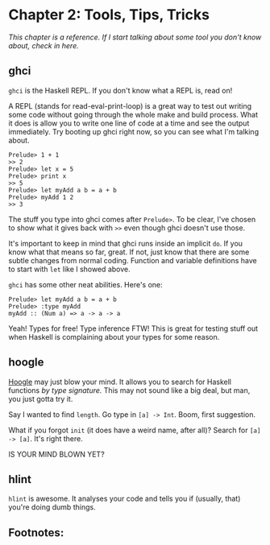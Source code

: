 # Chapter 2: Tools, Tips, Tricks

*This chapter is a reference. If I start talking about some tool you don't know about, check in here.*

## ghci

`ghci` is the Haskell REPL. If you don't know what a REPL is, read on!

A REPL (stands for read-eval-print-loop) is a great way to test out writing some code without going through the whole make and build process. What it does is allow you to write one line of code at a time and see the output immediately. Try booting up ghci right now, so you can see what I'm talking about.

    Prelude> 1 + 1
    >> 2
    Prelude> let x = 5
    Prelude> print x
    >> 5
    Prelude> let myAdd a b = a + b
    Prelude> myAdd 1 2
    >> 3

The stuff you type into ghci comes after `Prelude>`. To be clear, I've chosen to show what it gives back with `>>` even though ghci doesn't use those.

It's important to keep in mind that ghci runs inside an implicit `do`. If you know what that means so far, great. If not, just know that there are some subtle changes from normal coding. Function and variable definitions have to start with `let` like I showed above.

`ghci` has some other neat abilities. Here's one:

    Prelude> let myAdd a b = a + b
    Prelude> :type myAdd
    myAdd :: (Num a) => a -> a -> a

Yeah! Types for free! Type inference FTW! This is great for testing stuff out when Haskell is complaining about your types for some reason.

## hoogle

[Hoogle](http://www.haskell.org/hoogle) may just blow your mind. It allows you to search for Haskell functions *by type signature.* This may not sound like a big deal, but man, you just gotta try it. 

Say I wanted to find `length`. Go type in `[a] -> Int`. Boom, first suggestion.

What if you forgot `init` (it does have a weird name, after all)? Search for `[a] -> [a]`. It's right there.

IS YOUR MIND BLOWN YET?

## hlint

`hlint` is awesome. It analyses your code and tells you if (usually, that) you're doing dumb things. 

## Footnotes:

